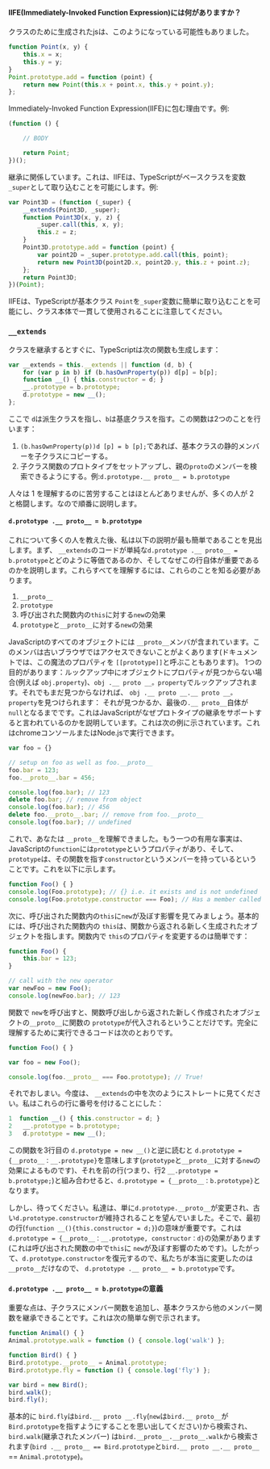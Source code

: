 #### IIFE(Immediately-Invoked Function Expression)には何がありますか？
クラスのために生成されたjsは、このようになっている可能性もありました。
```ts
function Point(x, y) {
    this.x = x;
    this.y = y;
}
Point.prototype.add = function (point) {
    return new Point(this.x + point.x, this.y + point.y);
};
```

Immediately-Invoked Function Expression(IIFE)に包む理由です。例:

```ts
(function () {

    // BODY

    return Point;
})();
```

継承に関係しています。これは、IIFEは、TypeScriptがベースクラスを変数 `_super`として取り込むことを可能にします。例:

```ts
var Point3D = (function (_super) {
    __extends(Point3D, _super);
    function Point3D(x, y, z) {
        _super.call(this, x, y);
        this.z = z;
    }
    Point3D.prototype.add = function (point) {
        var point2D = _super.prototype.add.call(this, point);
        return new Point3D(point2D.x, point2D.y, this.z + point.z);
    };
    return Point3D;
})(Point);
```

IIFEは、TypeScriptが基本クラス `Point`を`_super`変数に簡単に取り込むことを可能にし、クラス本体で一貫して使用されることに注意してください。

### `__extends`
クラスを継承するとすぐに、TypeScriptは次の関数も生成します：
```ts
var __extends = this.__extends || function (d, b) {
    for (var p in b) if (b.hasOwnProperty(p)) d[p] = b[p];
    function __() { this.constructor = d; }
    __.prototype = b.prototype;
    d.prototype = new __();
};
```
ここで `d`は派生クラスを指し、`b`は基底クラスを指す。この関数は2つのことを行います：
1. `(b.hasOwnProperty(p))d [p] = b [p];`であれば、基本クラスの静的メンバーを子クラスにコピーする。
1. 子クラス関数のプロトタイプをセットアップし、親の`proto`のメンバーを検索できるようにする。例:`d.prototype.__ proto__ = b.prototype`

人々は 1 を理解するのに苦労することはほとんどありませんが、多くの人が 2 と格闘します。なので順番に説明します。

#### `d.prototype .__ proto__ = b.prototype`

これについて多くの人を教えた後、私は以下の説明が最も簡単であることを見出します。まず、 `__extends`のコードが単純な`d.prototype .__ proto__ = b.prototype`とどのように等価であるのか、そしてなぜこの行自体が重要であるのかを説明します。これらすべてを理解するには、これらのことを知る必要があります。

1. `__proto__`
1. `prototype`
1. 呼び出された関数内の`this`に対する`new`の効果
1. `prototype`と`__proto__`に対する`new`の効果

JavaScriptのすべてのオブジェクトには `__proto__`メンバが含まれています。このメンバは古いブラウザではアクセスできないことがよくあります(ドキュメントでは、この魔法のプロパティを `[[prototype]]`と呼ぶこともあります)。 1つの目的があります：ルックアップ中にオブジェクトにプロパティが見つからない場合(例えば `obj.property`)、`obj .__ proto __。property`でルックアップされます。それでもまだ見つからなければ、 `obj .__ proto __.__ proto __。property`を見つけられます： それが見つかるか、最後の`.__ proto__`自体が`null`となるまでです。これはJavaScriptがなぜプロトタイプの継承をサポートすると言われているのかを説明しています。これは次の例に示されています。これはchromeコンソールまたはNode.jsで実行できます。

```ts
var foo = {}

// setup on foo as well as foo.__proto__
foo.bar = 123;
foo.__proto__.bar = 456;

console.log(foo.bar); // 123
delete foo.bar; // remove from object
console.log(foo.bar); // 456
delete foo.__proto__.bar; // remove from foo.__proto__
console.log(foo.bar); // undefined
```

これで、あなたは `__proto__`を理解できました。もう一つの有用な事実は、JavaScriptの`function`には`prototype`というプロパティがあり、そして、`prototype`は、その関数を指す`constructor`というメンバーを持っているということです。これを以下に示します。

```ts
function Foo() { }
console.log(Foo.prototype); // {} i.e. it exists and is not undefined
console.log(Foo.prototype.constructor === Foo); // Has a member called `constructor` pointing back to the function
```

次に、呼び出された関数内の`this`に`new`が及ぼす影響を見てみましょう。基本的には、呼び出された関数内の `this`は、関数から返される新しく生成されたオブジェクトを指します。関数内で `this`のプロパティを変更するのは簡単です：

```ts
function Foo() {
    this.bar = 123;
}

// call with the new operator
var newFoo = new Foo();
console.log(newFoo.bar); // 123
```

関数で `new`を呼び出すと、関数呼び出しから返された新しく作成されたオブジェクトの`__proto__`に関数の `prototype`が代入されるということだけです。完全に理解するために実行できるコードは次のとおりです。

```ts
function Foo() { }

var foo = new Foo();

console.log(foo.__proto__ === Foo.prototype); // True!
```

それでおしまい。今度は、 `__extends`の中を次のようにストレートに見てください。私はこれらの行に番号を付けることにした：

```ts
1  function __() { this.constructor = d; }
2   __.prototype = b.prototype;
3   d.prototype = new __();
```

この関数を3行目の `d.prototype = new __()`と逆に読むと `d.prototype = {__proto__：__.prototype}`を意味します(`prototype`と`__proto__`に対する`new`の効果によるものです)、それを前の行(つまり、行2 `__.prototype = b.prototype;`)と組み合わせると、`d.prototype = {__proto__：b.prototype}`となります。

しかし、待ってください。私達は、単に`d.prototype.__proto__`が変更され、古い`d.prototype.constructor`が維持されることを望んでいました。そこで、最初の行(`function __(){this.constructor = d;}`)の意味が重要です。これは`d.prototype = {__proto__：__.prototype, constructor：d}`の効果があります(これは呼び出された関数の中で`this`に `new`が及ぼす影響のためです)。したがって、`d.prototype.constructor`を復元するので、私たちが本当に変更したのは`__proto__`だけなので、 `d.prototype .__ proto__ = b.prototype`です。

#### `d.prototype .__ proto__ = b.prototype`の意義

重要な点は、子クラスにメンバー関数を追加し、基本クラスから他のメンバー関数を継承できることです。これは次の簡単な例で示されます。

```ts
function Animal() { }
Animal.prototype.walk = function () { console.log('walk') };

function Bird() { }
Bird.prototype.__proto__ = Animal.prototype;
Bird.prototype.fly = function () { console.log('fly') };

var bird = new Bird();
bird.walk();
bird.fly();
```
基本的に `bird.fly`は`bird.__ proto __.fly`(`new`は`bird.__ proto__`が `Bird.prototype`を指すようにすることを思い出してください)から検索され、`bird.walk`(継承されたメンバー) は`bird.__proto__.__proto__.walk`から検索されます(`bird .__ proto__ == Bird.prototype`と`bird.__ proto __.__ proto__` == `Animal.prototype`)。
